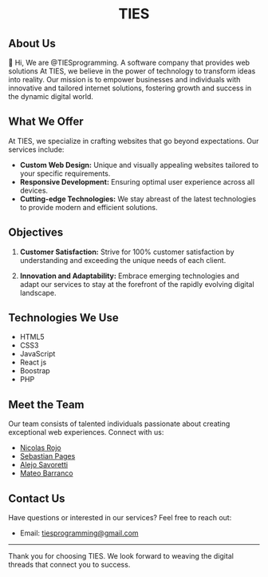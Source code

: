 <h1 align="center"> TIES </h1>


## About Us
👋 Hi, We are @TIESprogramming. A software company that provides web solutions
At TIES, we believe in the power of technology to transform ideas into reality. Our mission is to empower businesses and individuals with innovative and tailored internet solutions, fostering growth and success in the dynamic digital world.

## What We Offer

At TIES, we specialize in crafting websites that go beyond expectations. Our services include:

- **Custom Web Design:** Unique and visually appealing websites tailored to your specific requirements.
- **Responsive Development:** Ensuring optimal user experience across all devices.
- **Cutting-edge Technologies:** We stay abreast of the latest technologies to provide modern and efficient solutions.


## Objectives

1. **Customer Satisfaction:** Strive for 100% customer satisfaction by understanding and exceeding the unique needs of each client.

2. **Innovation and Adaptability:** Embrace emerging technologies and adapt our services to stay at the forefront of the rapidly evolving digital landscape.

## Technologies We Use

- HTML5
- CSS3
- JavaScript
- React js
- Boostrap
- PHP

## Meet the Team

Our team consists of talented individuals passionate about creating exceptional web experiences. Connect with us:

- [Nicolas Rojo](https://github.com/NicoRojo562)
- [Sebastian Pages](https://github.com/PagesSeba)
- [Alejo Savoretti](https://github.com/Asavoretti)
- [Mateo Barranco]()

## Contact Us

Have questions or interested in our services? Feel free to reach out:

- Email: [tiesprogramming@gmail.com](mailto:tiesprogramming@gmail.com)

---

Thank you for choosing TIES. We look forward to weaving the digital threads that connect you to success.


<!---
TIESprogramming/TIESprogramming is a ✨ special ✨ repository because its `README.md` (this file) appears on your GitHub profile.
You can click the Preview link to take a look at your changes.
--->
